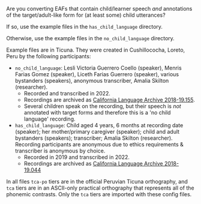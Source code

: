 Are you converting EAFs that contain child/learner speech *and* annotations of the target/adult-like form for (at least some) child utterances? 

If so, use the example files in the `has_child_language` directory. 

Otherwise, use the example files in the `no_child_language` directory.

Example files are in Ticuna. They were created in Cushillococha, Loreto, Peru by the following participants:

* `no_child_language`: Lesli Victoria Guerrero Coello (speaker), Menris Farias Gomez (speaker), Liceth Farias Guerrero (speaker), various bystanders (speakers), anonymous transcriber, Amalia Skilton (researcher).
  * Recorded and transcribed in 2022.
  * Recordings are archived as [California Language Archive 2018-19.155](http://dx.doi.org/doi:10.7297/X2TH8KT0).
  * Several children speak on the recording, but their speech is *not* annotated with target forms and therefore this is a 'no child language' recording.
* `has_child_language`: Child aged 4 years, 6 months at recording date (speaker); her mother/primary caregiver (speaker); child and adult bystanders (speakers); transcriber; Amalia Skilton (researcher). Recording participants are anonymous due to ethics requirements & transcriber is anonymous by choice.
  * Recorded in 2019 and transcribed in 2022.
  * Recordings are archived as [California Language Archive 2018-19.044](http://dx.doi.org/doi:10.7297/X2W66J11)

In all files `tca-po` tiers are in the official Peruvian Ticuna orthography, and `tca` tiers are in an ASCII-only practical orthography that represents all of the phonemic contrasts. Only the `tca` tiers are imported with these config files.
